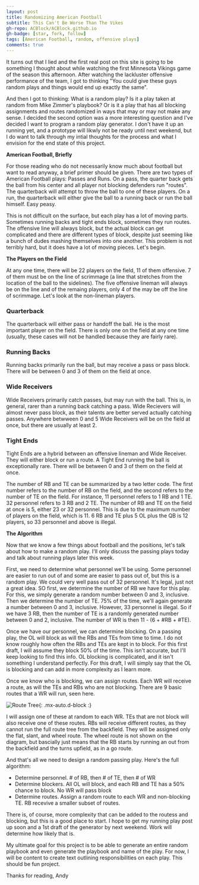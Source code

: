 ```yaml
---
layout: post
title: Randomizing American Football
subtitle: This Can't Be Worse Than The Vikes
gh-repo: ACBlock/ACBlock.github.io
gh-badge: [star, fork, follow]
tags: [American Football, random, offensive plays]
comments: true
---
```


It turns out that I lied and the first real post on this site is going to be something I thought about while watching the first Minnesota Vikings game of the season this afternoon. After watching the lackluster offensive performance of the team, I got to thinking "You could give these guys random plays and things would end up exactly the same".

And then I got to thinking: What is a random play? Is it a play taken at random from Mike Zimmer's playbook? Or is it a play that has all blocking assignments and routes randomized in ways that may or may not make any sense. I decided the second option was a more interesting question and I've decided I want to program a random play generator. I don't have it up an running yet, and a prototype will likwly not be ready until next weekend, but I do want to talk through my intial thoughts for the process and what I envision for the end state of this project.

**American Football, Briefly**

For those reading who do not necessarily know much about football but want to read anyway, a brief primer should be given. There are two types of American Football plays: Passes and Runs. On a pass, the quarter back gets the ball from his center and all player not blocking defenders run "routes". The quarterback will attempt to throw the ball to one of these players. On a run, the quarterback will either give the ball to a running back or run the ball himself. Easy peasy.

This is not difficult on the surface, but each play has a lot of moving parts. Sometimes running backs and tight ends block, sometimes they run routes. The offensive line will always block, but the actual block can get complicated and there are different types of block, despite just seeming like a bunch of dudes mashing themselves into one another. This problem is not terribly hard, but it does have a lot of moving pieces. Let's begin.

**The Players on the Field**

At any one time, there will be 22 players on the field, 11 of them offensive. 7 of them must be on the line of scrimmage (a line that stretches from the location of the ball to the sidelines). The five offensive lineman will always be on the line and of the remaing players, only 4 of the may be off the line of scrimmage. Let's look at the non-lineman players.

### Quarterback
The quarterback will either pass or handoff the ball. He is the most important player on the field. There is only one on the field at any one time (usually, these cases will not be handled because they are fairly rare).

### Running Backs
Running backs primarily run the ball, but may receive a pass or pass block. There will be between 0 and 3 of them on the field at once.

### Wide Receivers
Wide Receivers primarily catch passes, but may run with the ball. This is, in general, rarer than a running back catching a pass. Wide Recievers will almost never pass block, as their talents are better served actually catching passes. Anywhere betwween 0 and 5 Wide Receivers will be on the field at once, but there are usually at least 2.

### Tight Ends
Tight Ends are a hybrid between an offensive lineman and Wide Receiver. They will either block or run a route. A Tight End running the ball is exceptionally rare. There will be between 0 and 3 of them on the field at once.

The number of RB and TE can be summarized by a two letter code. The first number refers to the number of RB on the field, and the second refers to the number of TE on the field. For instance, 11 personnel refers to 1 RB and 1 TE. 32 personnel refers to 3 RB and 2 TE. The number of RB and TE on the field at once is 5, either 23 or 32 personnel. This is due to the maximum number of players on the field, which is 11. 6 RB and TE plus 5 OL plus the QB is 12 players, so 33 personnel and above is illegal.

**The Algorithm**

Now that we know a few things about football and the positions, let's talk about how to make a random play. I'll only discuss the passing plays today and talk about running plays later this week.

First, we need to determine what personnel we'll be using. Some personnel are easier to run out of and some are easier to pass out of, but this is a random play. We could very well pass out of 32 personnel. It's legal, just not a great idea. SO first, we determine the number of RB we have for this play. For this, we simply generate a random number between 0 and 3, inclusive. Then we determine the number of TE. 75% of the time, we'll again generate a number between 0 and 3, inclusive. However, 33 personnel is illegal. So if we have 3 RB, then the number of TE is a randomly generated number between 0 and 2, inclusive. The number of WR is then 11 - (6 + #RB + #TE). 

Once we have our personnel, we can determine blocking. On a passing play, the OL will block as will the RBs and TEs from time to time. I do not know roughly how often the RBs and TEs are kept in to block. For this first draft, I will assume they block 50% of the time. This isn't accurate, but I'll keep looking to find this info. OL blocking is complicated, and it isn't something I understand perfectly. For this draft, I will simply say that the OL is blocking and can add in more complexity as I learn more.

Once we know who is blocking, we can assign routes. Each WR will receive a route, as will the TEs and RBs who are not blocking. There are 9 basic routes that a WR will run, seen here.

![Route Tree](https://www.google.com/url?sa=i&url=https%3A%2F%2Fwww.thephinsider.com%2F2016%2F6%2F20%2F11975890%2Ffootball-101-wide-receiver-route-tree&psig=AOvVaw21Ekc_Wi78k30v-vQIiN55&ust=1600138877331000&source=images&cd=vfe&ved=0CAIQjRxqFwoTCKjp4_3T5-sCFQAAAAAdAAAAABAU){: .mx-auto.d-block :}

I will assign one of these at random to each WR. TEs that are not block will also receive one of these routes. RBs will receive different routes, as they cannot run the full route tree from the backfield. They will be assigned only the flat, slant, and wheel route. The wheel route is not shown on the diagram, but bascially just means that the RB starts by running an out from the backfield and the turns upfield, as in a go route.

And that's all we need to design a random passing play. Here's the full algorithm:

- Determine personnel. # of RB, then # of TE, then # of WR
- Determine blockers. All OL will block, and each RB and TE has a 50% chance to block. No WR will pass block
- Determine routes. Assign a random route to each WR and non-blocking TE. RB recevive a smaller subset of routes.

There is, of course, more complexity that can be added to the routess and blocking, but this is a good place to start. I hope to get my running play post up soon and a 1st draft of the generator by next weekend. Work will determine how likely that is.  

My ultimate goal for this project is to be able to generate an entire random playbook and even generate the playbook and name of the play. For now, I will be content to create text outlining responsibilities on each play. This should be fun project.

Thanks for reading, 
Andy 









